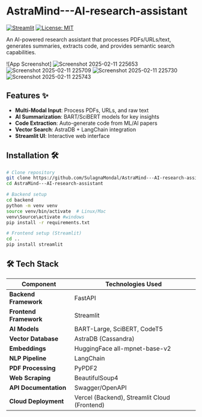 # AstraMind---AI-research-assistant



[![Streamlit](https://static.streamlit.io/badges/streamlit_badge_black_white.svg)](https://your-streamlit-app.streamlit.app/)
[![License: MIT](https://img.shields.io/badge/License-MIT-yellow.svg)](https://opensource.org/licenses/MIT)

An AI-powered research assistant that processes PDFs/URLs/text, generates summaries, extracts code, and provides semantic search capabilities.

![App Screenshot]
![Screenshot 2025-02-11 225653](https://github.com/user-attachments/assets/d908c3ec-3291-492b-8bb7-21595a2ab873)
![Screenshot 2025-02-11 225709](https://github.com/user-attachments/assets/0d553433-9493-4425-a848-856320440166)
![Screenshot 2025-02-11 225730](https://github.com/user-attachments/assets/8ff0ea4a-f38e-4696-b84a-ec76a52e8355)
![Screenshot 2025-02-11 225743](https://github.com/user-attachments/assets/c8eee42c-12f9-4712-be7f-9e14b7653c4e)



## Features ✨

- **Multi-Modal Input**: Process PDFs, URLs, and raw text
- **AI Summarization**: BART/SciBERT models for key insights
- **Code Extraction**: Auto-generate code from ML/AI papers
- **Vector Search**: AstraDB + LangChain integration
- **Streamlit UI**: Interactive web interface

## Installation 🛠️
```bash
# Clone repository
git clone https://github.com/SulagnaMondal/AstraMind---AI-research-assistant.git
cd AstraMind---AI-research-assistant

# Backend setup
cd backend
python -m venv venv
source venv/bin/activate  # Linux/Mac
venv\Source\activate #windows
pip install -r requirements.txt

# Frontend setup (Streamlit)
cd ..
pip install streamlit
```

## 🛠 Tech Stack  

| **Component**           | **Technologies Used**                   |
|------------------------|---------------------------------------|
| **Backend Framework**  | FastAPI                               |
| **Frontend Framework** | Streamlit                             |
| **AI Models**         | BART-Large, SciBERT, CodeT5           |
| **Vector Database**    | AstraDB (Cassandra)                   |
| **Embeddings**        | HuggingFace all-mpnet-base-v2         |
| **NLP Pipeline**      | LangChain                              |
| **PDF Processing**    | PyPDF2                                 |
| **Web Scraping**      | BeautifulSoup4                        |
| **API Documentation** | Swagger/OpenAPI                       |
| **Cloud Deployment**  | Vercel (Backend), Streamlit Cloud (Frontend) |


